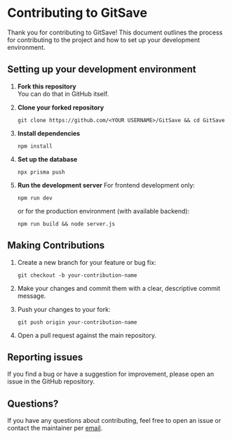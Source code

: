 # Contributing to GitSave

Thank you for contributing to GitSave! This document outlines the process for contributing to the project and how to set up your development environment.

## Setting up your development environment

1. **Fork this repository**\
    You can do that in GitHub itself.

3. **Clone your forked repository**
   ```
   git clone https://github.com/<YOUR USERNAME>/GitSave && cd GitSave
   ```

4. **Install dependencies**
   ```
   npm install
   ```

5. **Set up the database**
   ```
   npx prisma push
   ```

6. **Run the development server**
   For frontend development only:
   ```
   npm run dev
   ```
   
   or for the production environment (with available backend):
   ```
   npm run build && node server.js
   ```

## Making Contributions

1. Create a new branch for your feature or bug fix:
   ```
   git checkout -b your-contribution-name
   ```

2. Make your changes and commit them with a clear, descriptive commit message.

3. Push your changes to your fork:
   ```
   git push origin your-contribution-name
   ```

4. Open a pull request against the main repository.

## Reporting issues

If you find a bug or have a suggestion for improvement, please open an issue in the GitHub repository.

## Questions?

If you have any questions about contributing, feel free to open an issue or contact the maintainer per [email](mailto:contact@witzdam.com). 
